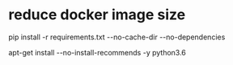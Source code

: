 reduce docker image size
===

pip install -r requirements.txt --no-cache-dir --no-dependencies  

apt-get install --no-install-recommends -y python3.6